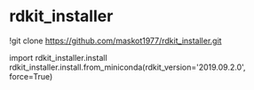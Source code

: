 # rdkit_installer


!git clone https://github.com/maskot1977/rdkit_installer.git

import rdkit_installer.install
rdkit_installer.install.from_miniconda(rdkit_version='2019.09.2.0', force=True)
